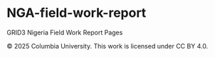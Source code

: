 # NGA-field-work-report
GRID3 Nigeria Field Work Report Pages


© 2025 Columbia University. This work is licensed under CC BY 4.0.



